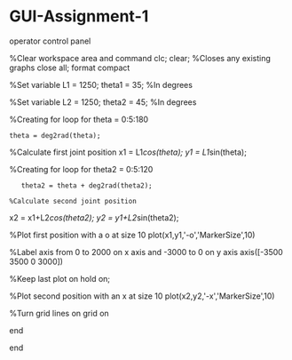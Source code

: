# GUI-Assignment-1
operator control panel

%Clear workspace area and command
clc;
clear;
%Closes any existing graphs
close all;
format compact

%Set variable
L1 = 1250;
theta1 = 35; %In degrees

%Set variable
L2 = 1250;
theta2 = 45; %In degrees

%Creating for loop
for theta = 0:5:180
    
    theta = deg2rad(theta);
    
   %Calculate first joint position
x1 = L1*cos(theta);
y1 = L1*sin(theta);

%Creating for loop
for theta2 = 0:5:120
    
       theta2 = theta + deg2rad(theta2);
    
    %Calculate second joint position
x2 = x1+L2*cos(theta2);
y2 = y1+L2*sin(theta2);


%Plot first position with a o at size 10
plot(x1,y1,'-o','MarkerSize',10)

%Label axis from 0 to 2000 on x axis and -3000 to 0 on y axis
axis([-3500 3500 0 3000])

%Keep last plot on
hold on;

%Plot second position with an x at size 10
plot(x2,y2,'-x','MarkerSize',10)

%Turn grid lines on
grid on

end

end
